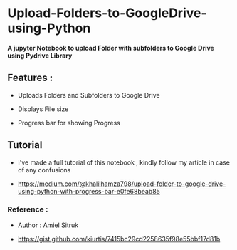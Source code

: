 # Upload-Folders-to-GoogleDrive-using-Python

**A jupyter Notebook to upload Folder with subfolders to Google Drive using Pydrive Library**


## Features :

- Uploads Folders and Subfolders to Google Drive

- Displays File size

- Progress bar for showing Progress

## Tutorial

- I've made a full tutorial of this notebook , kindly follow my article in case of any confusions

- https://medium.com/@khalilhamza798/upload-folder-to-google-drive-using-python-with-progress-bar-e0fe68beab85


### Reference :

- Author : Amiel Sitruk

- https://gist.github.com/kiurtis/7415bc29cd2258635f98e55bbf17d81b

